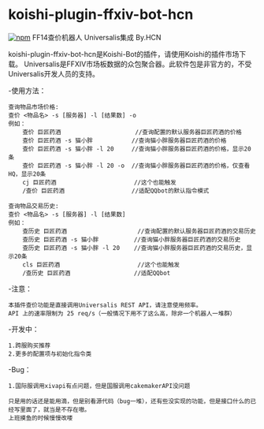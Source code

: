 # koishi-plugin-ffxiv-bot-hcn

[![npm](https://img.shields.io/npm/v/koishi-plugin-ffxiv-bot-hcn?style=flat-square)](https://www.npmjs.com/package/koishi-plugin-ffxiv-bot-hcn)
FF14查价机器人 Universalis集成 By.HCN

koishi-plugin-ffxiv-bot-hcn是Koishi-Bot的插件，请使用Koishi的插件市场下载。
Universalis是FFXIV市场板数据的众包聚合器。此软件包是非官方的，不受Universalis开发人员的支持。

-使用方法：

    查询物品市场价格:
    查价 <物品名> -s [服务器] -l [结果数] -o
    例如：
        查价 巨匠药酒                     //查询配置的默认服务器巨匠药酒的价格
        查价 巨匠药酒 -s 猫小胖           //查询猫小胖服务器巨匠药酒的价格
        查价 巨匠药酒 -s 猫小胖 -l 20     //查询猫小胖服务器巨匠药酒的价格，显示20条
        查价 巨匠药酒 -s 猫小胖 -l 20 -o  //查询猫小胖服务器巨匠药酒的价格，仅查看HQ，显示20条
        cj 巨匠药酒                      //这个也能触发
        /查价 巨匠药酒                   //适配QQbot的默认指令模式

    查询物品交易历史:
    查价 <物品名> -s [服务器] -l [结果数]
    例如：
        查历史 巨匠药酒                    //查询配置的默认服务器巨匠药酒的交易历史
        查历史 巨匠药酒 -s 猫小胖          //查询猫小胖服务器巨匠药酒的交易历史
        查历史 巨匠药酒 -s 猫小胖 -l 20    //查询猫小胖服务器巨匠药酒的交易历史，显示20条
        cls 巨匠药酒                      //这个也能触发
        /查历史 巨匠药酒                  //适配QQbot

-注意：

    本插件查价功能是直接调用Universalis REST API，请注意使用频率。
    API 上的速率限制为 25 req/s（一般情况下用不了这么高，除非一个机器人一堆群）

-开发中：
    
    1.跨服购买推荐
    2.更多的配置项与初始化指令类
    

-Bug：

    1.国际服调用xivapi有点问题，但是国服调用cakemakerAPI没问题
    
    只是用的话还是能用滴，但是别看源代码（bug一堆），还有些没实现的功能，但是接口什么的已经写里面了，就当是不存在嗷。
    上班摸鱼的时候慢慢改喽
